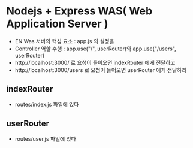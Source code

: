 # Nodejs + Express WAS( Web Application Server )

- EN Was 서버의 핵심 요소 : app.js 의 설정을
- Controller 역할 수행 : app.use("/", userRouter)와 app.use("/users", userRouter)
- http://localhost:3000/ 로 요청이 들어오면 indexRouter 에게 전달하고
- http://localhost:3000/users 로 요청이 들어오면 userRouter 에게 전달하라

## indexRouter

- routes/index.js 파일에 있다

## userRouter

- routes/user.js 파일에 있다
